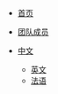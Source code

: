 <!-- navbar docs/_navbar.md -->
  
- [首页]()
- [团队成员](Cn/navbar/Team/members.md)
 
- [中文](./Cn/)
  - [英文]()
  - [法语](./Fr/)
